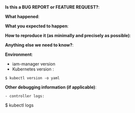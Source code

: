 **Is this a BUG REPORT or FEATURE REQUEST?**:

**What happened**:

**What you expected to happen**:

**How to reproduce it (as minimally and precisely as possible)**:

**Anything else we need to know?**:

**Environment**:
- iam-manager version
- Kubernetes version :
```
$ kubectl version -o yaml
```

**Other debugging information (if applicable)**:

```
- controller logs:
```
$ kubectl logs <addon-manager-pod>
```